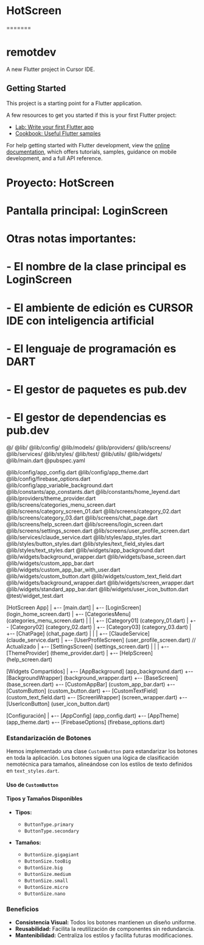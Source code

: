 
# HotScreen
=======
# remotdev

A new Flutter project in Cursor IDE.

## Getting Started

This project is a starting point for a Flutter application.

A few resources to get you started if this is your first Flutter project:

- [Lab: Write your first Flutter app](https://docs.flutter.dev/get-started/codelab)
- [Cookbook: Useful Flutter samples](https://docs.flutter.dev/cookbook)

For help getting started with Flutter development, view the
[online documentation](https://docs.flutter.dev/), which offers tutorials,
samples, guidance on mobile development, and a full API reference.

# Proyecto: HotScreen
# Pantalla principal: LoginScreen
# Otras notas importantes:
# - El nombre de la clase principal es LoginScreen
# - El ambiente de edición es CURSOR IDE con inteligencia artificial
# - El lenguaje de programación es DART
# - El gestor de paquetes es pub.dev
# - El gestor de dependencias es pub.dev

@/
@lib/
@lib/config/
@lib/models/
@lib/providers/
@lib/screens/
@lib/services/
@lib/styles/
@lib/test/
@lib/utils/
@lib/widgets/
@lib/main.dart
@pubspec.yaml

@lib/config/app_config.dart
@lib/config/app_theme.dart
@lib/config/firebase_options.dart
@lib/config/app_variable_background.dart
@lib/constants/app_constants.dart
@lib/constants/home_leyend.dart
@lib/providers/theme_provider.dart
@lib/screens/categories_menu_screen.dart
@lib/screens/category_screen_01.dart
@lib/screens/category_02.dart
@lib/screens/category_03.dart
@lib/screens/chat_page.dart
@lib/screens/help_screen.dart
@lib/screens/login_screen.dart
@lib/screens/settings_screen.dart
@lib/screens/user_profile_screen.dart
@lib/services/claude_service.dart
@lib/styles/app_styles.dart
@lib/styles/button_styles.dart
@lib/styles/text_field_styles.dart
@lib/styles/text_styles.dart
@lib/widgets/app_background.dart
@lib/widgets/background_wrapper.dart
@lib/widgets/base_screen.dart
@lib/widgets/custom_app_bar.dart
@lib/widgets/custom_app_bar_with_user.dart
@lib/widgets/custom_button.dart
@lib/widgets/custom_text_field.dart
@lib/widgets/background_wrapper.dart
@lib/widgets/screen_wrapper.dart
@lib/widgets/standard_app_bar.dart
@lib/widgets/user_icon_button.dart
@test/widget_test.dart




[HotScreen App]
|
+-- [main.dart]
    |
    +-- [LoginScreen] (login_home_screen.dart)
        |
        +-- [CategoriesMenu] (categories_menu_screen.dart)
        |   |
        |   +-- [Category01] (category_01.dart)
        |   +-- [Category02] (category_02.dart)
        |   +-- [Category03] (category_03.dart)
        |
        +-- [ChatPage] (chat_page.dart)
        |   |
        |   +-- [ClaudeService] (claude_service.dart)
        |
        +-- [UserProfileScreen] (user_profile_screen.dart)  // Actualizado
        |
        +-- [SettingsScreen] (settings_screen.dart)
        |   |
        |   +-- [ThemeProvider] (theme_provider.dart)
        |
        +-- [HelpScreen] (help_screen.dart)

[Widgets Compartidos]
|
+-- [AppBackground] (app_background.dart)
+-- [BackgroundWrapper] (background_wrapper.dart)
+-- [BaseScreen] (base_screen.dart)
+-- [CustomAppBar] (custom_app_bar.dart)
+-- [CustomButton] (custom_button.dart)
+-- [CustomTextField] (custom_text_field.dart)
+-- [ScreenWrapper] (screen_wrapper.dart)
+-- [UserIconButton] (user_icon_button.dart)

[Configuración]
|
+-- [AppConfig] (app_config.dart)
+-- [AppTheme] (app_theme.dart)
+-- [FirebaseOptions] (firebase_options.dart)

### Estandarización de Botones

Hemos implementado una clase `CustomButton` para estandarizar los botones en toda la aplicación. Los botones siguen una lógica de clasificación nemotécnica para tamaños, alineándose con los estilos de texto definidos en `text_styles.dart`.

#### Uso de `CustomButton`



#### Tipos y Tamaños Disponibles

- **Tipos:**
  - `ButtonType.primary`
  - `ButtonType.secondary`

- **Tamaños:**
  - `ButtonSize.gigagiant`
  - `ButtonSize.tooBig`
  - `ButtonSize.big`
  - `ButtonSize.medium`
  - `ButtonSize.small`
  - `ButtonSize.micro`
  - `ButtonSize.nano`

### Beneficios

- **Consistencia Visual:** Todos los botones mantienen un diseño uniforme.
- **Reusabilidad:** Facilita la reutilización de componentes sin redundancia.
- **Mantenibilidad:** Centraliza los estilos y facilita futuras modificaciones.
